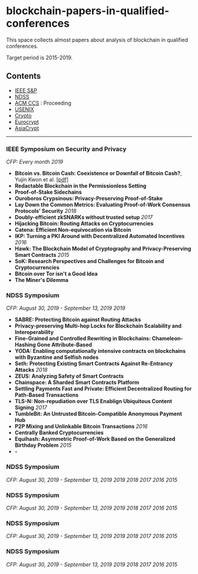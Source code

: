 # blockchain-papers-in-qualified-conferences

This space collects almost papers about analysis of blockchain in qualified conferences.

Target period is 2015-2019.

## Contents

* [IEEE S&P](#IEEE-Symposium-on-Security-and-Privacy)
* [NDSS](#NDSS-Symposium)
* [ACM CCS](#2018-papers) : Proceeding
* [USENIX](#2017-papers)
* [Crypto](#2015-6-papers)
* [Eurocrypt](#security-sci(e)-journal-list)
* [AsiaCrypt](#links--tutorials)
* * *

### IEEE Symposium on Security and Privacy
*CFP: Every month*
*2019*
- **Bitcoin vs. Bitcoin Cash: Coexistence or Downfall of Bitcoin Cash?**, Yujin Kwon et al. [[pdf]](https://arxiv.org/pdf/1902.11064.pdf)
- **Redactable Blockchain in the Permissionless Setting**
- **Proof-of-Stake Sidechains**
- **Ouroboros Crypsinous: Privacy-Preserving Proof-of-Stake**
- **Lay Down the Common Metrics: Evaluating Proof-of-Work Consensus Protocols' Security**
*2018*
- **Doubly-efficient zkSNARKs without trusted setup**
*2017*
- **Hijacking Bitcoin: Routing Attacks on Cryptocurrencies**
- **Catena: Efficient Non-equivocation via Bitcoin**
- **IKP: Turning a PKI Around with Decentralized Automated Incentives**
*2016*
- **Hawk: The Blockchain Model of Cryptography and Privacy-Preserving Smart Contracts**
*2015*
- **SoK: Research Perspectives and Challenges for Bitcoin and Cryptocurrencies**
- **Bitcoin over Tor isn't a Good Idea**
- **The Miner's Dilemma**

### NDSS Symposium
*CFP: August 30, 2019 - September 13, 2019*
*2019*
- **SABRE: Protecting Bitcoin against Routing Attacks**
- **Privacy-preserving Multi-hop Locks for Blockchain Scalability and Interoperability**
- **Fine-Grained and Controlled Rewriting in Blockchains: Chameleon-Hashing Gone Attribute-Based**
- **YODA: Enabling computationally intensive contracts on blockchains with Byzantine and Selfish nodes**
- **Seth: Protecting Existing Smart Contracts Against Re-Entrancy Attacks**
*2018*
- **ZEUS: Analyzing Safety of Smart Contracts**
- **Chainspace: A Sharded Smart Contracts Platform**
- **Settling Payments Fast and Private: Efficient Decentralized Routing for Path-Based Transactions**
- **TLS-N: Non-repudiation over TLS Enablign Ubiquitous Content Signing**
*2017*
- **TumbleBit: An Untrusted Bitcoin-Compatible Anonymous Payment Hub**
- **P2P Mixing and Unlinkable Bitcoin Transactions**
*2016*
- **Centrally Banked Cryptocurrencies**
- **Equihash: Asymmetric Proof-of-Work Based on the Generalized Birthday Problem**
*2015*
- **-**

### NDSS Symposium
*CFP: August 30, 2019 - September 13, 2019*
*2019*
*2018*
*2017*
*2016*
*2015*

### NDSS Symposium
*CFP: August 30, 2019 - September 13, 2019*
*2019*
*2018*
*2017*
*2016*
*2015*

### NDSS Symposium
*CFP: August 30, 2019 - September 13, 2019*
*2019*
*2018*
*2017*
*2016*
*2015*

### NDSS Symposium
*CFP: August 30, 2019 - September 13, 2019*
*2019*
*2018*
*2017*
*2016*
*2015*
